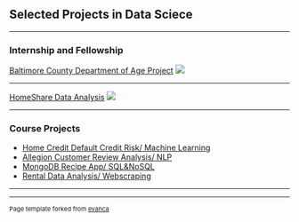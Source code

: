 ## Selected Projects in Data Sciece  

---

### Internship and Fellowship

[Baltimore County Department of Age Project](/sample_page)
<img src="images/dummy_thumbnail.jpg?raw=true"/>

---
[HomeShare Data Analysis](/pdf/sample_presentation.pdf)
<img src="images/dummy_thumbnail.jpg?raw=true"/>

---

### Course Projects

- [Home Credit Default Credit Risk/ Machine Learning](http://example.com/)
- [Allegion Customer Review Analysis/ NLP](http://example.com/)
- [MongoDB Recipe App/ SQL&NoSQL](http://example.com/)
- [Rental Data Analysis/ Webscraping](http://example.com/)

---




---
<p style="font-size:11px">Page template forked from <a href="https://github.com/evanca/quick-portfolio">evanca</a></p>
<!-- Remove above link if you don't want to attibute -->
